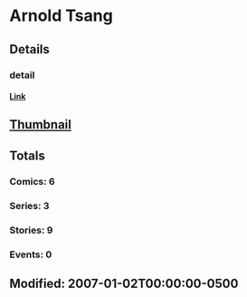 # Arnold  Tsang 
## Details
### detail
#### [Link](http://marvel.com/comics/creators/4836/arnold_tsang?utm_campaign=apiRef&utm_source=225578a89fc76f3d20fbffda5d17a88d)
## [Thumbnail](http://i.annihil.us/u/prod/marvel/i/mg/7/d0/4bc4689959e6f.jpg)
## Totals
### Comics: 6
### Series: 3
### Stories: 9
### Events: 0
## Modified: 2007-01-02T00:00:00-0500